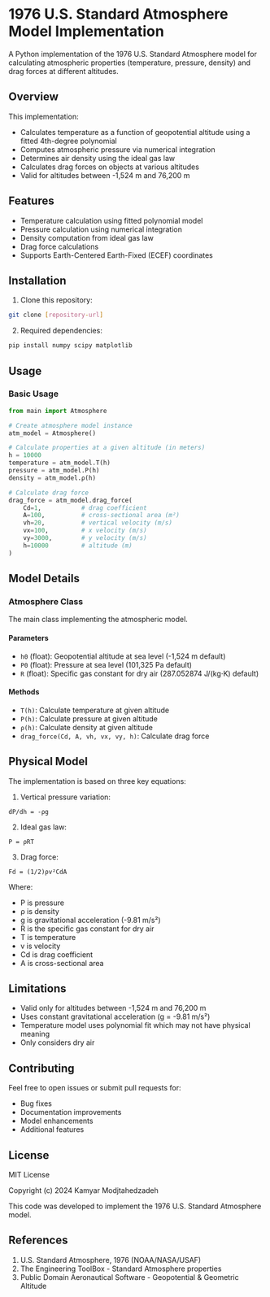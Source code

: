 # 1976 U.S. Standard Atmosphere Model Implementation

A Python implementation of the 1976 U.S. Standard Atmosphere model for calculating atmospheric properties (temperature, pressure, density) and drag forces at different altitudes.

## Overview

This implementation:
- Calculates temperature as a function of geopotential altitude using a fitted 4th-degree polynomial
- Computes atmospheric pressure via numerical integration
- Determines air density using the ideal gas law
- Calculates drag forces on objects at various altitudes
- Valid for altitudes between -1,524 m and 76,200 m

## Features

- Temperature calculation using fitted polynomial model
- Pressure calculation using numerical integration
- Density computation from ideal gas law
- Drag force calculations
- Supports Earth-Centered Earth-Fixed (ECEF) coordinates

## Installation

1. Clone this repository:
```bash
git clone [repository-url]
```

2. Required dependencies:
```bash
pip install numpy scipy matplotlib
```

## Usage

### Basic Usage
```python
from main import Atmosphere

# Create atmosphere model instance
atm_model = Atmosphere()

# Calculate properties at a given altitude (in meters)
h = 10000
temperature = atm_model.T(h)
pressure = atm_model.P(h)
density = atm_model.ρ(h)

# Calculate drag force
drag_force = atm_model.drag_force(
    Cd=1,           # drag coefficient
    A=100,          # cross-sectional area (m²)
    vh=20,          # vertical velocity (m/s)
    vx=100,         # x velocity (m/s)
    vy=3000,        # y velocity (m/s)
    h=10000         # altitude (m)
)
```

## Model Details

### Atmosphere Class
The main class implementing the atmospheric model.

#### Parameters
- `h0` (float): Geopotential altitude at sea level (-1,524 m default)
- `P0` (float): Pressure at sea level (101,325 Pa default)
- `R` (float): Specific gas constant for dry air (287.052874 J/(kg⋅K) default)

#### Methods
- `T(h)`: Calculate temperature at given altitude
- `P(h)`: Calculate pressure at given altitude
- `ρ(h)`: Calculate density at given altitude
- `drag_force(Cd, A, vh, vx, vy, h)`: Calculate drag force

## Physical Model

The implementation is based on three key equations:

1. Vertical pressure variation:
```
dP/dh = -ρg
```

2. Ideal gas law:
```
P = ρRT
```

3. Drag force:
```
Fd = (1/2)ρv²CdA
```

Where:
- P is pressure
- ρ is density
- g is gravitational acceleration (-9.81 m/s²)
- R is the specific gas constant for dry air
- T is temperature
- v is velocity
- Cd is drag coefficient
- A is cross-sectional area

## Limitations

- Valid only for altitudes between -1,524 m and 76,200 m
- Uses constant gravitational acceleration (g = -9.81 m/s²)
- Temperature model uses polynomial fit which may not have physical meaning
- Only considers dry air

## Contributing

Feel free to open issues or submit pull requests for:
- Bug fixes
- Documentation improvements
- Model enhancements
- Additional features

## License

MIT License

Copyright (c) 2024 Kamyar Modjtahedzadeh

This code was developed to implement the 1976 U.S. Standard Atmosphere model.

## References

1. U.S. Standard Atmosphere, 1976 (NOAA/NASA/USAF)
2. The Engineering ToolBox - Standard Atmosphere properties
3. Public Domain Aeronautical Software - Geopotential & Geometric Altitude
